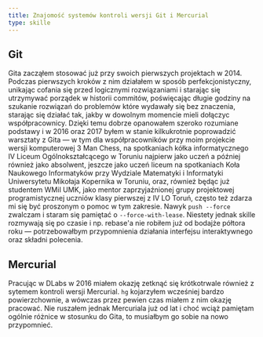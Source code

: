 ```yaml
---
title: Znajomość systemów kontroli wersji Git i Mercurial
type: skille
---
```


## Git<a name="git"></a>

Gita zacząłem stosować już przy swoich pierwszych projektach
w 2014. Podczas pierwszych kroków z nim działałem w sposób
perfekcjonistyczny, unikając cofania się przed logicznymi
rozwiązaniami i starając się utrzymywać porządek w historii
commitów, poświęcając długie godziny na 
szukanie rozwiązań do problemów
które wydawały się bez znaczenia, starając się działać tak,
jakby w dowolnym momencie mieli dołączyc współpracownicy.
Dzięki temu dobrze opanowałem szeroko rozumiane podstawy i 
w 2016 oraz 2017 byłem w stanie
kilkukrotnie poprowadzić warsztaty z Gita —
w tym dla współpracowników przy moim projekcie wersji komputerowej
3 Man Chess, na spotkaniach kółka informatycznego IV Liceum
Ogólnokształcącego w Toruniu najpierw jako uczeń a później również
jako absolwent, jeszcze jako uczeń liceum na spotkaniach
Koła Naukowego Informatyków 
przy Wydziale Matematyki i Informatyki 
Uniwersytetu Mikołaja Kopernika w Toruniu, oraz,
również będąc już studentem WMiI UMK, jako mentor 
zaprzyjaźnionej grupy projektowej programistycznej 
uczniów klasy pierwszej z IV LO Toruń,
często też zdarza mi się być proszonym o pomoc w tym zakresie. 
Nawyk `push --force` zwalczam
i staram się pamiętać o `--force-with-lease`. Niestety jednak
skille rozmywają się po czasie i np. rebase'a nie robiłem już od
bodajże półtora roku — potrzebowałbym przypomnienia
działania interfejsu interaktywnego oraz składni polecenia.

## Mercurial<a name="mercurial"></a>

Pracując w DLabs w 2016 miałem okazję zetknąć się krótkotrwale
również z sytemem kontroli wersji Mercurial. `hg` kojarzyłem
wcześniej bardzo powierzchownie, a wówczas przez pewien czas
miałem z nim okazję pracować. Nie ruszałem jednak Mercuriala
już od lat i choć wciąż pamiętam ogólnie różnice w stosunku do Gita,
to musiałbym go sobie na nowo przypomnieć.
